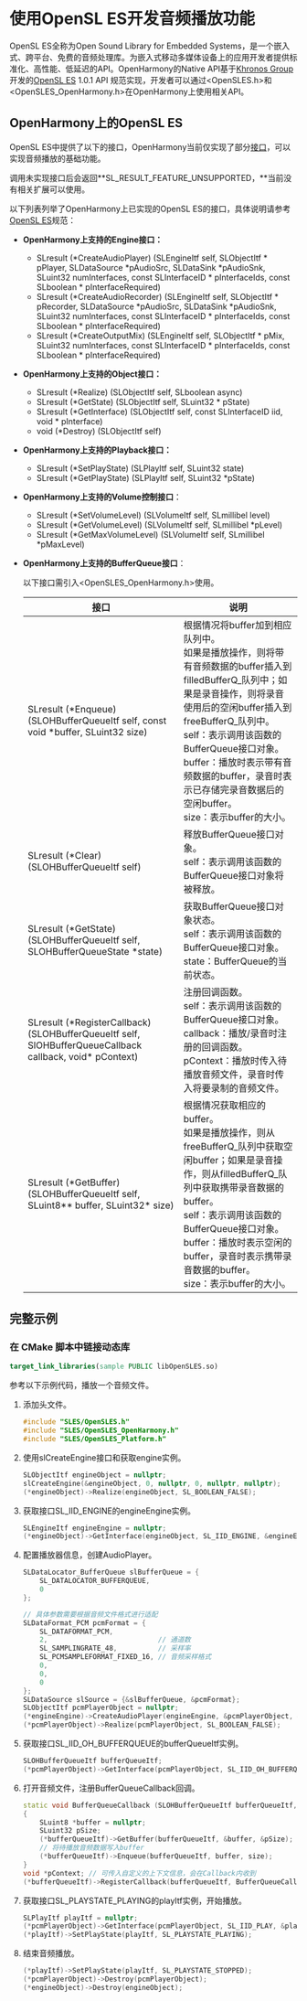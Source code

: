 # 使用OpenSL ES开发音频播放功能

OpenSL ES全称为Open Sound Library for Embedded Systems，是一个嵌入式、跨平台、免费的音频处理库。为嵌入式移动多媒体设备上的应用开发者提供标准化、高性能、低延迟的API。OpenHarmony的Native API基于[Khronos Group](https://www.khronos.org/)开发的[OpenSL ES](https://www.khronos.org/opensles/) 1.0.1 API 规范实现，开发者可以通过&lt;OpenSLES.h&gt;和&lt;OpenSLES_OpenHarmony.h&gt;在OpenHarmony上使用相关API。

## OpenHarmony上的OpenSL ES

OpenSL ES中提供了以下的接口，OpenHarmony当前仅实现了部分[接口](https://gitee.com/openharmony/third_party_opensles/blob/master/api/1.0.1/OpenSLES.h)，可以实现音频播放的基础功能。

调用未实现接口后会返回**SL_RESULT_FEATURE_UNSUPPORTED，**当前没有相关扩展可以使用。

以下列表列举了OpenHarmony上已实现的OpenSL ES的接口，具体说明请参考[OpenSL ES](https://www.khronos.org/opensles/)规范：

- **OpenHarmony上支持的Engine接口：**
  - SLresult (\*CreateAudioPlayer) (SLEngineItf self, SLObjectItf \* pPlayer, SLDataSource \*pAudioSrc, SLDataSink \*pAudioSnk, SLuint32 numInterfaces, const SLInterfaceID \* pInterfaceIds, const SLboolean \* pInterfaceRequired)
  - SLresult (\*CreateAudioRecorder) (SLEngineItf self, SLObjectItf \* pRecorder, SLDataSource \*pAudioSrc, SLDataSink \*pAudioSnk, SLuint32 numInterfaces, const SLInterfaceID \* pInterfaceIds, const SLboolean \* pInterfaceRequired)
  - SLresult (\*CreateOutputMix) (SLEngineItf self, SLObjectItf \* pMix, SLuint32 numInterfaces, const SLInterfaceID \* pInterfaceIds, const SLboolean \* pInterfaceRequired)

- **OpenHarmony上支持的Object接口：**
  - SLresult (\*Realize) (SLObjectItf self, SLboolean async)
  - SLresult (\*GetState) (SLObjectItf self, SLuint32 \* pState)
  - SLresult (\*GetInterface) (SLObjectItf self, const SLInterfaceID iid, void \* pInterface)
  - void (\*Destroy) (SLObjectItf self)

- **OpenHarmony上支持的Playback接口：**
  - SLresult (\*SetPlayState) (SLPlayItf self, SLuint32 state)
  - SLresult (\*GetPlayState) (SLPlayItf self, SLuint32 \*pState)

- **OpenHarmony上支持的Volume控制接口**：
  - SLresult (\*SetVolumeLevel) (SLVolumeItf self, SLmillibel level)
  - SLresult (\*GetVolumeLevel) (SLVolumeItf self, SLmillibel \*pLevel)
  - SLresult (\*GetMaxVolumeLevel) (SLVolumeItf  self, SLmillibel \*pMaxLevel)

- **OpenHarmony上支持的BufferQueue接口**：
   
   以下接口需引入&lt;OpenSLES_OpenHarmony.h&gt;使用。

  | 接口 | 说明 | 
  | -------- | -------- |
  | SLresult (\*Enqueue) (SLOHBufferQueueItf self, const void \*buffer, SLuint32 size) | 根据情况将buffer加到相应队列中。<br/>如果是播放操作，则将带有音频数据的buffer插入到filledBufferQ_队列中；如果是录音操作，则将录音使用后的空闲buffer插入到freeBufferQ_队列中。<br/>self：表示调用该函数的BufferQueue接口对象。<br/>buffer：播放时表示带有音频数据的buffer，录音时表示已存储完录音数据后的空闲buffer。<br/>size：表示buffer的大小。 | 
  | SLresult (\*Clear) (SLOHBufferQueueItf self) | 释放BufferQueue接口对象。<br/>self：表示调用该函数的BufferQueue接口对象将被释放。 | 
  | SLresult (\*GetState) (SLOHBufferQueueItf self, SLOHBufferQueueState \*state) | 获取BufferQueue接口对象状态。<br/>self：表示调用该函数的BufferQueue接口对象。<br/>state：BufferQueue的当前状态。 | 
  | SLresult (\*RegisterCallback) (SLOHBufferQueueItf self, SlOHBufferQueueCallback callback, void\* pContext) | 注册回调函数。<br/>self：表示调用该函数的BufferQueue接口对象。<br/>callback：播放/录音时注册的回调函数。<br/>pContext：播放时传入待播放音频文件，录音时传入将要录制的音频文件。 | 
  | SLresult (\*GetBuffer) (SLOHBufferQueueItf self, SLuint8\*\* buffer, SLuint32\* size) | 根据情况获取相应的buffer。<br/>如果是播放操作，则从freeBufferQ_队列中获取空闲buffer；如果是录音操作，则从filledBufferQ_队列中获取携带录音数据的buffer。<br/>self：表示调用该函数的BufferQueue接口对象。<br/>buffer：播放时表示空闲的buffer，录音时表示携带录音数据的buffer。<br/>size：表示buffer的大小。 | 

## 完整示例

### 在 CMake 脚本中链接动态库

``` cmake
target_link_libraries(sample PUBLIC libOpenSLES.so)
```

参考以下示例代码，播放一个音频文件。

1. 添加头文件。
     
   ```c++
   #include "SLES/OpenSLES.h"
   #include "SLES/OpenSLES_OpenHarmony.h"
   #include "SLES/OpenSLES_Platform.h"
   ```

2. 使用slCreateEngine接口和获取engine实例。
     
   ```c++
   SLObjectItf engineObject = nullptr;
   slCreateEngine(&engineObject, 0, nullptr, 0, nullptr, nullptr);
   (*engineObject)->Realize(engineObject, SL_BOOLEAN_FALSE);
   ```

3. 获取接口SL_IID_ENGINE的engineEngine实例。
     
   ```c++
   SLEngineItf engineEngine = nullptr;
   (*engineObject)->GetInterface(engineObject, SL_IID_ENGINE, &engineEngine);
   ```

4. 配置播放器信息，创建AudioPlayer。
     
   ```c++
   SLDataLocator_BufferQueue slBufferQueue = {
       SL_DATALOCATOR_BUFFERQUEUE,
       0
   };
   
   // 具体参数需要根据音频文件格式进行适配
   SLDataFormat_PCM pcmFormat = {
       SL_DATAFORMAT_PCM,
       2,                           // 通道数
       SL_SAMPLINGRATE_48,          // 采样率
       SL_PCMSAMPLEFORMAT_FIXED_16, // 音频采样格式
       0,
       0,
       0
   };
   SLDataSource slSource = {&slBufferQueue, &pcmFormat};
   SLObjectItf pcmPlayerObject = nullptr;
   (*engineEngine)->CreateAudioPlayer(engineEngine, &pcmPlayerObject, &slSource, nullptr, 0, nullptr, nullptr);
   (*pcmPlayerObject)->Realize(pcmPlayerObject, SL_BOOLEAN_FALSE);
   ```

5. 获取接口SL_IID_OH_BUFFERQUEUE的bufferQueueItf实例。
     
   ```c++
   SLOHBufferQueueItf bufferQueueItf;
   (*pcmPlayerObject)->GetInterface(pcmPlayerObject, SL_IID_OH_BUFFERQUEUE, &bufferQueueItf);
   ```

6. 打开音频文件，注册BufferQueueCallback回调。
     
   ```c++
   static void BufferQueueCallback (SLOHBufferQueueItf bufferQueueItf, void *pContext, SLuint32 size)
   {
       SLuint8 *buffer = nullptr;
       SLuint32 pSize;
       (*bufferQueueItf)->GetBuffer(bufferQueueItf, &buffer, &pSize);
       // 将待播放音频数据写入buffer
       (*bufferQueueItf)->Enqueue(bufferQueueItf, buffer, size);
   }
   void *pContext; // 可传入自定义的上下文信息，会在Callback内收到
   (*bufferQueueItf)->RegisterCallback(bufferQueueItf, BufferQueueCallback, pContext);
   ```

7. 获取接口SL_PLAYSTATE_PLAYING的playItf实例，开始播放。
     
   ```c++
   SLPlayItf playItf = nullptr;
   (*pcmPlayerObject)->GetInterface(pcmPlayerObject, SL_IID_PLAY, &playItf);
   (*playItf)->SetPlayState(playItf, SL_PLAYSTATE_PLAYING);
   ```

8. 结束音频播放。
     
   ```c++
   (*playItf)->SetPlayState(playItf, SL_PLAYSTATE_STOPPED);
   (*pcmPlayerObject)->Destroy(pcmPlayerObject);
   (*engineObject)->Destroy(engineObject);
   ```
